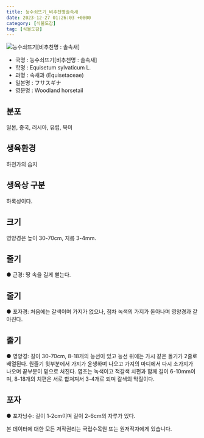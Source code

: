 ```yaml
---
title: 능수쇠뜨기_비추천명솔속새
date: 2023-12-27 01:26:03 +0800
category: [식물도감]
tag: [식물도감]
---
```




![능수쇠뜨기[비추천명 : 솔속새]](/fileUpload/plants/basic/Equisetaceae/Equisetum/313/1_th2.JPG)
- 국명 : 능수쇠뜨기[비추천명 : 솔속새]
- 학명 : Equisetum sylvaticum L.
- 과명 : 속새과 (Equisetaceae)
- 일본명 : フサスギナ
- 영문명 : Woodland horsetail


## 분포
일본, 중국, 러시아, 유럽, 북미 
## 생육환경
하천가의 습지 
## 생육상 구분
하록성이다. 
## 크기
영양경은 높이 30-70cm, 지름 3-4mm.
## 줄기
● 근경: 땅 속을 길게 뻗는다. 
## 줄기
● 포자경: 처음에는 갈색이며 가지가 없으나, 점차 녹색의 가지가 돋아나며 영양경과 같아진다. 
## 줄기
● 영양경: 길이 30-70cm, 8-18개의 능선이 있고 능선 위에는 가시 같은 돌기가 2줄로 배열된다. 원줄기 윗부분에서 가지가 윤생하며 나오고 가지의 마디에서 다시 소가지가 나오며 끝부분이 밑으로 처진다. 엽초는 녹색이고 적갈색 치편과 함께 길이 6-10mm이며, 8-18개의 치편은 서로 합쳐져서 3-4개로 되며 갈색의 막질이다. 
## 포자
● 포자낭수: 길이 1-2cm이며 길이 2-6cm의 자루가 있다. 






본 데이터에 대한 모든 저작권리는 국립수목원 또는 원저작자에게 있습니다.
